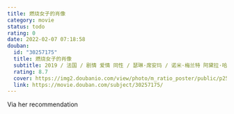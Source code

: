 ```yaml
---
title: 燃烧女子的肖像
category: movie
status: todo
rating: 0
date: 2022-02-07 07:18:58
douban:
  id: "30257175"
  title: 燃烧女子的肖像
  subtitle: 2019 / 法国 / 剧情 爱情 同性 / 瑟琳·席安玛 / 诺米·梅兰特 阿黛拉·哈内尔
  rating: 8.7
  cover: https://img2.doubanio.com/view/photo/m_ratio_poster/public/p2584308261.jpg
  link: https://movie.douban.com/subject/30257175/
---
```


Via her recommendation 